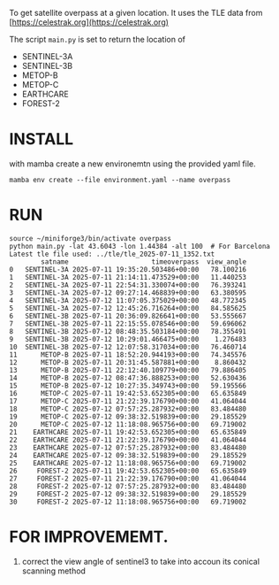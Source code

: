 To get satellite overpass at a given location. It uses the TLE data from [https://celestrak.org](https://celestrak.org)

The script `main.py` is set to return the location of 
- SENTINEL-3A
- SENTINEL-3B
- METOP-B
- METOP-C
- EARTHCARE
- FOREST-2

# INSTALL 
with mamba create a new environemtn using the provided yaml file.
```
mamba env create --file environment.yaml --name overpass
```

# RUN
```
source ~/miniforge3/bin/activate overpass
python main.py -lat 43.6043 -lon 1.44384 -alt 100  # For Barcelona
Latest tle file used: ../tle/tle_2025-07-11_1352.txt
        satname                     timeoverpass  view_angle
0   SENTINEL-3A 2025-07-11 19:35:20.503486+00:00   78.100216
1   SENTINEL-3A 2025-07-11 21:14:11.473529+00:00   11.440253
2   SENTINEL-3A 2025-07-11 22:54:31.330074+00:00   76.393241
3   SENTINEL-3A 2025-07-12 09:27:14.468839+00:00   63.380595
4   SENTINEL-3A 2025-07-12 11:07:05.375029+00:00   48.772345
5   SENTINEL-3A 2025-07-12 12:45:26.716264+00:00   84.585625
6   SENTINEL-3B 2025-07-11 20:36:09.826641+00:00   53.555667
7   SENTINEL-3B 2025-07-11 22:15:55.078546+00:00   59.696062
8   SENTINEL-3B 2025-07-12 08:48:35.503184+00:00   78.355491
9   SENTINEL-3B 2025-07-12 10:29:01.466475+00:00    1.276483
10  SENTINEL-3B 2025-07-12 12:07:58.317034+00:00   76.460714
11      METOP-B 2025-07-11 18:52:20.944193+00:00   74.345576
12      METOP-B 2025-07-11 20:31:45.587881+00:00    8.860432
13      METOP-B 2025-07-11 22:12:40.109779+00:00   79.886405
14      METOP-B 2025-07-12 08:47:36.888253+00:00   52.630436
15      METOP-B 2025-07-12 10:27:35.349743+00:00   59.195566
16      METOP-C 2025-07-11 19:42:53.652305+00:00   65.635849
17      METOP-C 2025-07-11 21:22:39.176790+00:00   41.064044
18      METOP-C 2025-07-12 07:57:25.287932+00:00   83.484480
19      METOP-C 2025-07-12 09:38:32.519839+00:00   29.185529
20      METOP-C 2025-07-12 11:18:08.965756+00:00   69.719002
21    EARTHCARE 2025-07-11 19:42:53.652305+00:00   65.635849
22    EARTHCARE 2025-07-11 21:22:39.176790+00:00   41.064044
23    EARTHCARE 2025-07-12 07:57:25.287932+00:00   83.484480
24    EARTHCARE 2025-07-12 09:38:32.519839+00:00   29.185529
25    EARTHCARE 2025-07-12 11:18:08.965756+00:00   69.719002
26     FOREST-2 2025-07-11 19:42:53.652305+00:00   65.635849
27     FOREST-2 2025-07-11 21:22:39.176790+00:00   41.064044
28     FOREST-2 2025-07-12 07:57:25.287932+00:00   83.484480
29     FOREST-2 2025-07-12 09:38:32.519839+00:00   29.185529
30     FOREST-2 2025-07-12 11:18:08.965756+00:00   69.719002
```


# FOR IMPROVEMEMT.
1. correct the view angle of sentinel3 to take into accoun its conical scanning method
